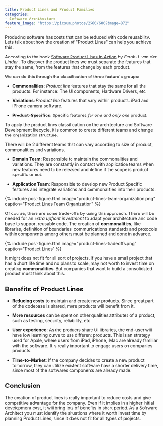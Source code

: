 ```yaml
---
title: Product Lines and Product Families
categories:
- Software-Architecture
feature_image: "https://picsum.photos/2560/600?image=872"
---
```


Producing software has costs that can be reduced with code reusability. Lets talk about how the creation of "Product Lines" can help you achieve this.

<!-- more -->

According to the book [Software Product Lines in Action](https://www.goodreads.com/book/show/1434086.Software_Product_Lines_in_Action) by _Frank J. van der Linden_. To discover the product lines we must separate the features that stay the same, from the features that change by each product.

We can do this through the classification of three feature's groups:

- **Commonalities**: _Product line_ features that stay the same for all the products. For instance: The UI components, Hardware Drivers, etc.

- **Variations**: _Product line_ features that vary within products. iPad and iPhone camera software.

- **Product-Specifics**: Specific features _for one and only one_ product.

To apply the product lines classification on the architecture and Software Development lifecycle, it is common to create different teams and change the organization structure. 

There will be 2 different teams that can vary according to size of product, commonalities and variations.

- **Domain Team**: Responsible to maintain the commonalities and variations. They are constantly in contact with application teams when new features need to be released and define if the scope is product specific or not.

- **Application Team**: Responsible to develop new Product Specific features and integrate variations and commonalities into their products.

{% include post-figure.html image="product-lines-team-organization.png" caption="Product Lines Team Organization" %}

Of course, there are some trade-offs by using this approach. There will be needed for an _extra upfront investment_ to adapt your architecture and code base to support reusable code. The creation of **commonalities**, like libraries, definition of boundaries, communications standards and protocols within components among others must be planned and done in advance.

{% include post-figure.html image="product-lines-tradeoffs.png" caption="Product Lines" %}

It might does not fit for all sort of projects. If you have a small project that has a short life time and no plans to scale, may not worth to invest time on creating **commonalities**. But companies that want to build a consolidated product must think about this.

## Benefits of Product Lines

- **Reducing costs** to maintain and create new products. Since great part of the codebase is shared, more products will benefit from it.

- **More resources** can be spent on other qualities attributes of a product, such as testing, security, reliability, etc.

- **User experience**: As the products share UI libraries, the end-user will have low learning curve to use different products. This is an strategy used for Apple, where users from iPad, iPhone, iMac are already familiar with the software. It is really important to engage users on companies products.

- **Time-to-Market**: If the company decides to create a new product tomorrow, they can utilize existent software have a shorter delivery time, since most of the softwares components are already made.

## Conclusion

The creation of product lines is really important to reduce costs and give competitive advantage for the company. Even if it implies in a higher initial development cost, it will bring lots of benefits in short period. As a Software Architect you must identify the situations where it worth invest time by planning Product Lines, since it does not fit for all types of projects.